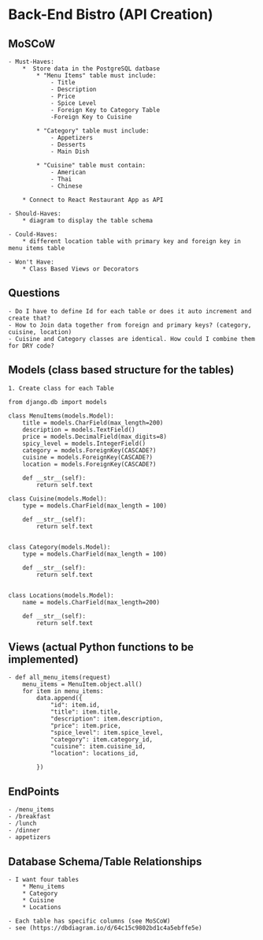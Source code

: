# Back-End Bistro (API Creation)

## MoSCoW

    - Must-Haves:
        *  Store data in the PostgreSQL datbase
            * "Menu Items" table must include:
                - Title
                - Description
                - Price
                - Spice Level
                - Foreign Key to Category Table
                -Foreign Key to Cuisine

            * "Category" table must include:
                - Appetizers
                - Desserts
                - Main Dish

            * "Cuisine" table must contain:
                - American
                - Thai
                - Chinese

        * Connect to React Restaurant App as API

    - Should-Haves: 
        * diagram to display the table schema

    - Could-Haves:
        * different location table with primary key and foreign key in menu items table

    - Won't Have:
        * Class Based Views or Decorators


## Questions
    - Do I have to define Id for each table or does it auto increment and create that?
    - How to Join data together from foreign and primary keys? (category, cuisine, location)
    - Cuisine and Category classes are identical. How could I combine them for DRY code?


## Models (class based structure for the tables)
    1. Create class for each Table
    
    from django.db import models

    class MenuItems(models.Model):
        title = models.CharField(max_length=200)
        description = models.TextField()
        price = models.DecimalField(max_digits=8)
        spicy_level = models.IntegerField()
        category = models.ForeignKey(CASCADE?)
        cuisine = models.ForeignKey(CASCADE?)
        location = models.ForeignKey(CASCADE?)

        def __str__(self):
            return self.text

    class Cuisine(models.Model):
        type = models.CharField(max_length = 100)

        def __str__(self):
            return self.text


    class Category(models.Model):
        type = models.CharField(max_length = 100)

        def __str__(self):
            return self.text


    class Locations(models.Model):
        name = models.CharField(max_length=200)
        
        def __str__(self):
            return self.text

## Views (actual Python functions to be implemented)

    - def all_menu_items(request)
        menu_items = MenuItem.object.all()
        for item in menu_items:
            data.append({
                "id": item.id,
                "title": item.title,
                "description": item.description,
                "price": item.price,
                "spice_level": item.spice_level,
                "category": item.category_id,
                "cuisine": item.cuisine_id,
                "location": locations_id,

            })



## EndPoints
    - /menu_items
    - /breakfast
    - /lunch
    - /dinner
    - appetizers


## Database Schema/Table Relationships

    - I want four tables
        * Menu_items
        * Category
        * Cuisine
        * Locations

    - Each table has specific columns (see MoSCoW)
    - see (https://dbdiagram.io/d/64c15c9802bd1c4a5ebffe5e)

        
